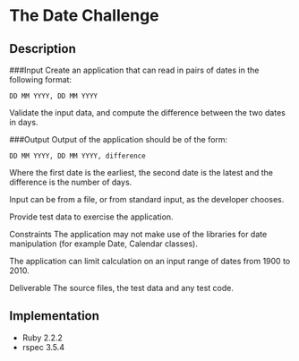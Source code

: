 # The Date Challenge

## Description

###Input
Create an application that can read in pairs of dates in the following format:

`DD MM YYYY, DD MM YYYY`

Validate the input data, and compute the difference between the two dates in days.

###Output
Output of the application should be of the form:

`DD MM YYYY, DD MM YYYY, difference`

Where the first date is the earliest, the second date is the latest and the difference is the number of days.

Input can be from a file, or from standard input, as the developer chooses.

Provide test data to exercise the application.

Constraints
The application may not make use of the libraries for date manipulation (for example Date, Calendar classes).

The application can limit calculation on an input range of dates from 1900 to 2010.

Deliverable
The source files, the test data and any test code.

## Implementation

* Ruby 2.2.2
* rspec 3.5.4